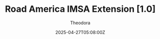 ---
title: "Road America IMSA Extension [1.0]"
meta_title: ""
description: "Road America IMSA Extension [1.0] 2024 by Pyyer for assetto corsa"
date: 2025-04-27T05:08:00Z
thumb: 1EUHc08
trackmainimage: mdypB1Y
trackgallery: ["AadEPXI", "L3bx1vR", "f4JQkzJ"]
categories: ["Track"]
author: "Theodora"
tags: ["IMSA Sportscar Weekend", "IMSA", "Circuit", "Pyyer", "USA", "Loop"]
draft: false
tracklink: https://mods.to/2PlR682bd26d60ea4
trackzipsize: "45 MB"
tracklocation: USA
trackimage: road-america
trackcity: Wisconsin
trackhosted: [ "IMSA", "IMSA Sportscar Weekend"]
tracktype: ["Circuit", "Loop"]
extfor: Road America
extlink: /tracks/lilski-road-america
trackrequirement: LilSki's Road America
trackrequirelink: /tracks/lilski-road-america
championship: IMSA WTSC
eventyear: ["2024"]
event: IMSA Sportscar Weekend
eventlogo: imsa-sportscar-weekend
trackclass: "2" 
trackLength: 6.515
trackopened: 1955
tracklayout: 1
trackpitboxes: 60
trackwidth: 9-12
trackcreator: Pyyer
# trackcreatorfull: 
# trackcreatorlink: https://www.overtake.gg/members/accakut.213775/
trackversion: "1.0"
trackcsp: "0.2.4"
trackname: "Road America"
trackfolder: "Extension"
trackhost: ModsFire
_build:
  publishResources: false
---